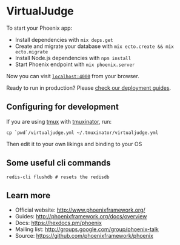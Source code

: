 # VirtualJudge

To start your Phoenix app:

  * Install dependencies with `mix deps.get`
  * Create and migrate your database with `mix ecto.create && mix ecto.migrate`
  * Install Node.js dependencies with `npm install`
  * Start Phoenix endpoint with `mix phoenix.server`

Now you can visit [`localhost:4000`](http://localhost:4000) from your browser.

Ready to run in production? Please [check our deployment guides](http://www.phoenixframework.org/docs/deployment).

## Configuring for development

If you are using [tmux](https://tmux.github.io/) with [tmuxinator](https://github.com/tmuxinator/tmuxinator), run:

```
cp `pwd`/virtualjudge.yml ~/.tmuxinator/virtualjudge.yml
```

Then edit it to your own likings and binding to your OS

## Some useful cli commands

```
redis-cli flushdb # resets the redisdb
```

## Learn more

  * Official website: http://www.phoenixframework.org/
  * Guides: http://phoenixframework.org/docs/overview
  * Docs: https://hexdocs.pm/phoenix
  * Mailing list: http://groups.google.com/group/phoenix-talk
  * Source: https://github.com/phoenixframework/phoenix
